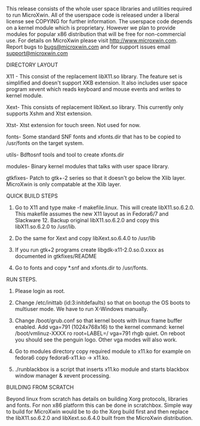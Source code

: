 This release consists of the whole user space libraries and utilities required to run MicroXwin.
All of the userspace code is released under a liberal license see COPYING for further information.
The userspace code depends on a kernel module which is proprietary. However we plan to provide modules
for popular x86 distribution that will be free for non-commercial use.
For details on MicroXwin please visit http://www.microxwin.com. Report bugs to bugs@microxwin.com and
for support issues email support@microxwin.com

DIRECTORY LAYOUT

X11 - This consist of the replacement libX11.so library. The feature set is simplified and doesn't support XKB extension.
      It also includes user space program xevent which reads keyboard and mouse events and writes to kernel module.

Xext- This consists of replacement libXext.so library. This currently only supports Xshm and Xtst extension.

Xtst- Xtst extension for touch sreen. Not used for now.

fonts- Some standard SNF fonts and xfonts.dir that has to be copied to /usr/fonts on the target system.

utils- Bdftosnf tools and tool to create xfonts.dir

modules- Binary kernel modules that talks with user space library.
 
gtkfixes- Patch to gtk+-2 series so that it doesn't  go below the Xlib layer. MicroXwin is only compatable at the Xlib layer.

QUICK BUILD STEPS

1. Go to X11 and type make -f makefile.linux. This will create libX11.so.6.2.0. This makefile assumes the new X11 layout
   as in Fedora6/7 and Slackware 12. Backup original libX11.so.6.2.0 and copy this libX11.so.6.2.0 to /usr/lib.

2. Do the same for Xext and copy libXext.so.6.4.0 to /usr/lib

3. If you run gtk+2 programs create libgdk-x11-2.0.so.0.xxxx as documented in gtkfixes/README

4. Go to fonts and copy *.snf and xfonts.dir to /usr/fonts.

RUN STEPS.

1. Please login as root.

2. Change /etc/inittab (id:3:initdefaults) so that on bootup the OS
   boots to multiuser mode. We have to run X-Windows manually.

3. Change /boot/grub.conf so that kernel boots with linux frame buffer
   enabled. Add vga=791 (1024x768x16) to the kernel command:
   kernel /boot/vmlinuz-XXXX ro root=LABEL=/ vga=791 rhgb quiet.
   On reboot you should see the penguin logo. Other vga modes will also work.

4. Go to modules directory copy required module to x11.ko for example on fedora6 copy fedora6-x11.ko -> x11.ko.

5. ./runblackbox is a script that inserts x11.ko module and starts blackbox window manager & xevent processing.
 

BUILDING FROM SCRATCH

Beyond linux from scratch has details on building Xorg protocols, libraries and fonts. For non x86 platform 
this can be done in scratchbox. Simple way to build for MicroXwin would be to do the Xorg build first and then replace
the libX11.so.6.2.0 and libXext.so.6.4.0 built from the MicroXwin distribution.

